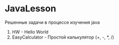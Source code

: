 # JavaLesson
Решенные задачи в процессе изучения java
1) HW - Hello World
2) EasyCalculator - Простой калькулятор (+, -, *, /)
